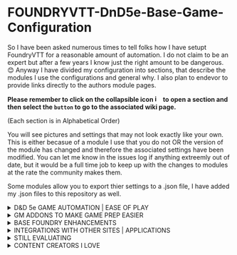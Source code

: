 # FOUNDRYVTT-DnD5e-Base-Game-Configuration
So I have been asked numerous times to tell folks how I have setupt FoundryVTT for a reasonable amount of automation.
I do not claim to be an expert but after a few years I know just the right amount to be dangerous. 😊
Anyway I have divided my configuration into sections, that describe the modules I use the configurations and general why.  I also plan to endevor to provide links directly to the authors module pages. 

<b>Please remember to click on the collapsible icon <img width="15" alt="image" src="https://user-images.githubusercontent.com/76136571/164912225-f8485d94-56bd-4e1d-baf9-58873cb426a4.png"> to open a section and then select the ```button``` to go to the associated wiki page.</b>  <p>(Each section is in Alphabetical Order)</p> 

You will see pictures and settings that may not look exactly like your own.  This is either becasue of a module I use that you do not OR the version of the module has changed and therefore the associated settings have been modified.  You can let me know in the issues log if anything extreemly out of date, but it would be a full time job to keep up with the changes to modules at the rate the community makes them.

Some modules allow you to export thier settings to a .json file, I have added my .json files to this repository as well.

<details>
<summary> D&D 5e GAME AUTOMATION | EASE OF PLAY</summary>
<p>&nbsp;</p>
  
  - ```About Time```
  
  - ```Active Auras```
  
  - ```Active Token Effects```
  
  - ```Automated Animations```
  
  - ```Automated Evocations```
  
  - ```DFReds Convenient Effects```
  
  - ```DFreds Effects Panel```
  
  - ```Dynamic Active Effects SRD```
  
  - ```Dynamic effects using Active Effects```
  
  - ```FX Master```
  
  - ```Health Estimate```
  
  - ```Illandril's Inventory Sorter (5e)```
  
  - ```Item Containers```
  
  - ```Item Macro```
  
  - ```JB2A - Patreon Complete Collection```
  
  - ```Let Me Roll That For You!```
  
  - ```Link Item and Resource```
  
  - ```Magic Items```
  
  - ```Midi QOL```
  
  - ```Midi SRD```
  
  - ```Monk's Active Tile Triggers```
  
  - ```Monk's Little Details```
  
  - ```Simple Calendar```
  
  - ```Spell Templete Manager```
  
  - ```Times Up```
  
  - ```Token Magic FX```
  
<p>&nbsp;</p>  
</details>

<details>
<summary> GM ADDONS TO MAKE GAME PREP EASIER </summary>
<p>&nbsp;</p>
  
  - ```Advanced Drawing Tools```
  
  - ```DF Architect```
  
  - ```DF Scene Enhancement```
  
  - ```Grid Scale Menu```
  
  - ```Moulinette```
  
<p>&nbsp;</p>  
</details>

<details>
<summary> BASE FOUNDRY ENHANCEMENTS </summary>
<p>&nbsp;</p>
  
  - ```5e Sheet Resources Plus```
  
  - ```Better Target```
  
  - ```Changelogs & Conflicts```
  
  - ```Cleaner Sheet Title Bar```
  
  - ```Combat Focus```
  
  - ```Compendium Folders```
  
  - ```Dice so Nice!```
  
  - ```Dice Tray```
  
  - ```Drag Ruler```
  
  - ```Entice with Dice so Nice```
  
  - ```Force Client Settings```
  
  - ```Forien's Copy Enviroment```
  
  - ```Image Hover```
  
  - ```Less Fog```
  
  - ```Lordu's Custom Dice for Dice so Nice```
  
  - ```Multilevel Tokens```
  
  - ```Navbar Tweeks```
  
  - ```Nice More Dice```
  
  - ```Parallaxia```
  
  - ```Permission Viewer```
  
  - ```Ping Logger```
  
  - ```Pings```
  
  - ```PopOut!```
  
  - ```Select tool everywhere```
  
  - ```Sequencer```
  
  - ```Settings Extender```
  
  - ```Smart Doors```
  
  - ```Tidy5e Sheet```
  
  - ```Token Action HUD```
  
  - ```Token Attacher```
  
  - ```oken Info Icons```
  
  - ```Token Variant Art```
  
  - ```Warpgate```
  
<p>&nbsp;</p>  
</details>

<details>
<summary> INTEGRATIONS WITH OTHER SITES | APPLICATIONS </summary>
<p>&nbsp;</p>

    - ```D&D Beyond Importer```
  
    - ```HTML to Scene```
  
    - ```Universal Battlemap Importer```
  
<p>&nbsp;</p>  
</details>

<details>
<summary> STILL EVALUATING </summary>
<p>&nbsp;</p>

  - ```Better Roofs```
  
  - ```Conditional Visibility```
  
  - ```Show Notes```
  
  - ```Tagger```
  
  - ```Wall Height```
  
<p>&nbsp;</p>  
</details>

<details>
<summary> CONTENT CREATORS I LOVE </summary>
<p>&nbsp;</p>
  
  - ```Atropos' Patreon Battlemaps Pack```
  
  - ```Bailywiki (everything)```
  
  - ```CyrensMaps of Undermountain```
  
  - ```The Griffon's Saddlebag```
  
  - ```The Mad Cartographer```
  
<p>&nbsp;</p>  
</details>
